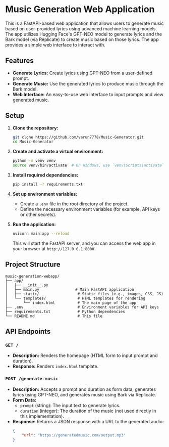 # Music Generation Web Application

This is a FastAPI-based web application that allows users to generate music based on user-provided lyrics using advanced machine learning models. The app utilizes Hugging Face's GPT-NEO model to generate lyrics and the Bark model (via Replicate) to create music based on those lyrics. The app provides a simple web interface to interact with.

## Features
- **Generate Lyrics:** Create lyrics using GPT-NEO from a user-defined prompt.
- **Generate Music:** Use the generated lyrics to produce music through the Bark model.
- **Web Interface:** An easy-to-use web interface to input prompts and view generated music.

## Setup

1. **Clone the repository:**
    ```bash
    git clone https://github.com/varun7778/Music-Generator.git
    cd Music-Generator
    ```

2. **Create and activate a virtual environment:**
    ```bash
    python -m venv venv
    source venv/bin/activate  # On Windows, use `venv\Scripts\activate`
    ```

3. **Install required dependencies:**
    ```bash
    pip install -r requirements.txt
    ```

4. **Set up environment variables:**
    - Create a `.env` file in the root directory of the project.
    - Define the necessary environment variables (for example, API keys or other secrets).

5. **Run the application:**
    ```bash
    uvicorn main:app --reload
    ```
    This will start the FastAPI server, and you can access the web app in your browser at `http://127.0.0.1:8000`.

## Project Structure

```
music-generation-webapp/
├── app/
│   ├── __init__.py
│   ├── main.py                # Main FastAPI application
│   ├── static/                 # Static files (e.g., images, CSS, JS)
│   └── templates/              # HTML templates for rendering
│       └── index.html          # The main page of the app
├── .env                        # Environment variables for API keys
├── requirements.txt            # Python dependencies
└── README.md                   # This file
```

## API Endpoints

### `GET /`
- **Description:** Renders the homepage (HTML form to input prompt and duration).
- **Response:** Renders `index.html` template.

### `POST /generate-music`
- **Description:** Accepts a prompt and duration as form data, generates lyrics using GPT-NEO, and generates music using Bark via Replicate.
- **Form Data:**
  - `prompt` (string): The input text to generate lyrics.
  - `duration` (integer): The duration of the music (not used directly in this implementation).
- **Response:** Returns a JSON response with a URL to the generated audio:
    ```json
    {
        "url": "https://generatedmusic.com/output.mp3"
    }
    ```
